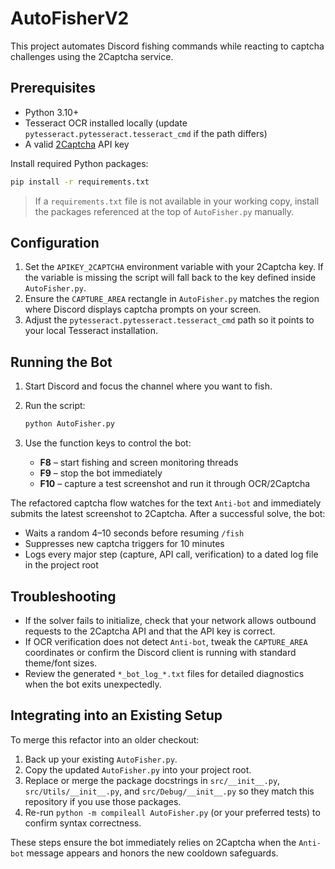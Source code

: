 # AutoFisherV2

This project automates Discord fishing commands while reacting to captcha challenges using the 2Captcha service.

## Prerequisites

- Python 3.10+
- Tesseract OCR installed locally (update `pytesseract.pytesseract.tesseract_cmd` if the path differs)
- A valid [2Captcha](https://2captcha.com/) API key

Install required Python packages:

```bash
pip install -r requirements.txt
```

> If a `requirements.txt` file is not available in your working copy, install the packages referenced at the top of `AutoFisher.py` manually.

## Configuration

1. Set the `APIKEY_2CAPTCHA` environment variable with your 2Captcha key. If the variable is missing the script will fall back to the key defined inside `AutoFisher.py`.
2. Ensure the `CAPTURE_AREA` rectangle in `AutoFisher.py` matches the region where Discord displays captcha prompts on your screen.
3. Adjust the `pytesseract.pytesseract.tesseract_cmd` path so it points to your local Tesseract installation.

## Running the Bot

1. Start Discord and focus the channel where you want to fish.
2. Run the script:

   ```bash
   python AutoFisher.py
   ```

3. Use the function keys to control the bot:
   - **F8** – start fishing and screen monitoring threads
   - **F9** – stop the bot immediately
   - **F10** – capture a test screenshot and run it through OCR/2Captcha

The refactored captcha flow watches for the text `Anti-bot` and immediately submits the latest screenshot to 2Captcha. After a successful solve, the bot:

- Waits a random 4–10 seconds before resuming `/fish`
- Suppresses new captcha triggers for 10 minutes
- Logs every major step (capture, API call, verification) to a dated log file in the project root

## Troubleshooting

- If the solver fails to initialize, check that your network allows outbound requests to the 2Captcha API and that the API key is correct.
- If OCR verification does not detect `Anti-bot`, tweak the `CAPTURE_AREA` coordinates or confirm the Discord client is running with standard theme/font sizes.
- Review the generated `*_bot_log_*.txt` files for detailed diagnostics when the bot exits unexpectedly.

## Integrating into an Existing Setup

To merge this refactor into an older checkout:

1. Back up your existing `AutoFisher.py`.
2. Copy the updated `AutoFisher.py` into your project root.
3. Replace or merge the package docstrings in `src/__init__.py`, `src/Utils/__init__.py`, and `src/Debug/__init__.py` so they match this repository if you use those packages.
4. Re-run `python -m compileall AutoFisher.py` (or your preferred tests) to confirm syntax correctness.

These steps ensure the bot immediately relies on 2Captcha when the `Anti-bot` message appears and honors the new cooldown safeguards.
